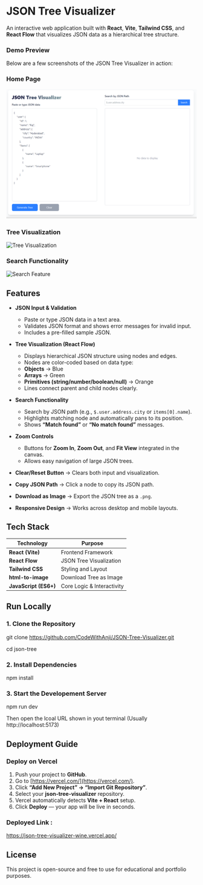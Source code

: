 # JSON Tree Visualizer

An interactive web application built with **React**, **Vite**, **Tailwind CSS**, and **React Flow** that visualizes JSON data as a hierarchical tree structure.

### Demo Preview

Below are a few screenshots of the JSON Tree Visualizer in action:

### Home Page
![Home Page](https://github.com/CodeWithAnji/JSON-Tree-Visualizer/blob/a6d17341b50b2b1b8a3ae5a4d0a66a86065b731b/src/Screenshorts/home.png)

### Tree Visualization
![Tree Visualization](./public/screenshots/tree-visualization.png)

### Search Functionality
![Search Feature](./public/screenshots/search.png)


## Features

- **JSON Input & Validation**
  - Paste or type JSON data in a text area.
  - Validates JSON format and shows error messages for invalid input.
  - Includes a pre-filled sample JSON.

- **Tree Visualization (React Flow)**
  - Displays hierarchical JSON structure using nodes and edges.
  - Nodes are color-coded based on data type:
  - **Objects** → Blue
  - **Arrays** → Green
  - **Primitives (string/number/boolean/null)** → Orange
  - Lines connect parent and child nodes clearly.

- **Search Functionality**
  - Search by JSON path (e.g., `$.user.address.city` or `items[0].name`).
  - Highlights matching node and automatically pans to its position.
  - Shows **“Match found”** or **“No match found”** messages.

- **Zoom Controls**
  - Buttons for **Zoom In**, **Zoom Out**, and **Fit View** integrated in the canvas.
  - Allows easy navigation of large JSON trees.
- **Clear/Reset Button** → Clears both input and visualization.
- **Copy JSON Path** → Click a node to copy its JSON path.
- **Download as Image** → Export the JSON tree as a `.png`.
- **Responsive Design** → Works across desktop and mobile layouts.


##  Tech Stack

| Technology | Purpose |
|-------------|----------|
| **React (Vite)** | Frontend Framework |
| **React Flow** | JSON Tree Visualization |
| **Tailwind CSS** | Styling and Layout |
| **html-to-image** | Download Tree as Image |
| **JavaScript (ES6+)** | Core Logic & Interactivity |


##  Run Locally

### 1. Clone the Repository

git clone https://github.com/CodeWithAnji/JSON-Tree-Visualizer.git

cd json-tree

### 2. Install Dependencies

npm install

### 3. Start the Developement Server

npm run dev

Then open the lcoal URL shown in yout terminal (Usually http://localhost:5173)

## Deployment Guide

### Deploy on Vercel

1. Push your project to **GitHub**.  
2. Go to [https://vercel.com/](https://vercel.com/).  
3. Click **“Add New Project” → “Import Git Repository”**.  
4. Select your **json-tree-visualizer** repository.  
5. Vercel automatically detects **Vite + React** setup.  
6. Click **Deploy** — your app will be live in seconds.  

### Deployed Link :  

https://json-tree-visualizer-wine.vercel.app/


## License

This project is open-source and free to use for educational and portfolio purposes.

